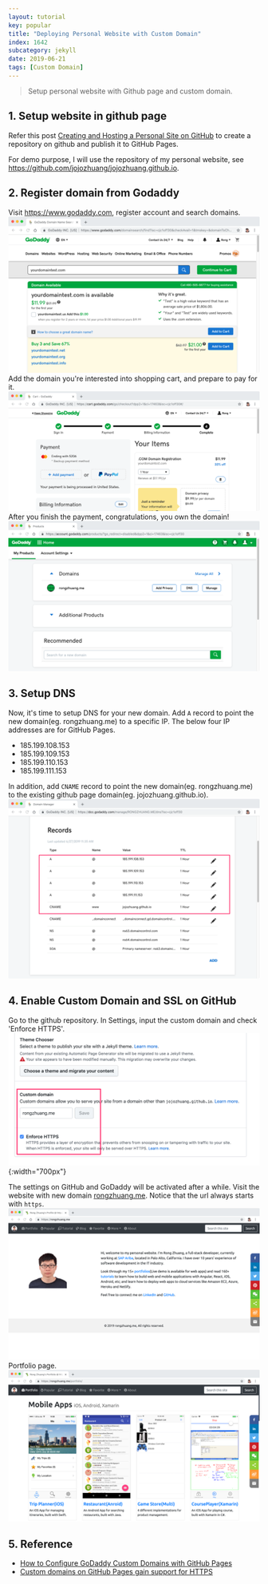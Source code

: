 ```yaml
---
layout: tutorial
key: popular
title: "Deploying Personal Website with Custom Domain"
index: 1642
subcategory: jekyll
date: 2019-06-21
tags: [Custom Domain]
---
```


> Setup personal website with Github page and custom domain.

## 1. Setup website in github page
Refer this post [Creating and Hosting a Personal Site on GitHub](http://jmcglone.com/guides/github-pages/) to create a repository on github and publish it to GitHub Pages.

For demo purpose, I will use the repository of my personal website, see https://github.com/jojozhuang/jojozhuang.github.io.

## 2. Register domain from Godaddy
Visit https://www.godaddy.com, register account and search domains.
![image](/public/images/jekyll/1642/godaddy_searchdomain.png)
Add the domain you're interested into shopping cart, and prepare to pay for it.
![image](/public/images/jekyll/1642/godaddy_cart.png)
After you finish the payment, congratulations, you own the domain!
![image](/public/images/jekyll/1642/godaddy_domain.png)

## 3. Setup DNS
Now, it's time to setup DNS for your new domain. Add `A` record to point the new domain(eg. rongzhuang.me) to a specific IP. The below four IP addresses are for GitHub Pages.
* 185.199.108.153
* 185.199.109.153
* 185.199.110.153
* 185.199.111.153

In addition, add `CNAME` record to point the new domain(eg. rongzhuang.me) to the existing github page domain(eg. jojozhuang.github.io).
![image](/public/images/jekyll/1642/godaddy_adddns.png)

## 4. Enable Custom Domain and SSL on GitHub
Go to the github repository. In Settings, input the custom domain and check 'Enforce HTTPS'.
![image](/public/images/jekyll/1642/custom_domain.png){:width="700px"}

The settings on GitHub and GoDaddy will be activated after a while. Visit the website with new domain [rongzhuang.me](rongzhuang.me). Notice that the url always starts with `https`.
![image](/public/images/jekyll/1642/rongzhuang_home.png)
Portfolio page.
![image](/public/images/jekyll/1642/rongzhuang_portfolio.png)

## 5. Reference
* [How to Configure GoDaddy Custom Domains with GitHub Pages](https://medium.com/@supriyakankure/how-to-add-a-custom-domain-to-your-github-page-with-godaddy-84495781143e)
* [Custom domains on GitHub Pages gain support for HTTPS](https://github.blog/2018-05-01-github-pages-custom-domains-https/)
